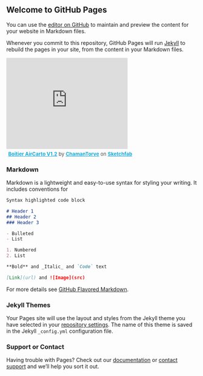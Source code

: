 

## Welcome to GitHub Pages

You can use the [editor on GitHub](https://github.com/aircarto/aircarto.github.io/edit/master/index.md) to maintain and preview the content for your website in Markdown files.

Whenever you commit to this repository, GitHub Pages will run [Jekyll](https://jekyllrb.com/) to rebuild the pages in your site, from the content in your Markdown files.

<div class="sketchfab-embed-wrapper"><iframe width="320" height="240" src="https://sketchfab.com/models/4226351e4d06462e8ab4314a699407be/embed" frameborder="0" allow="autoplay; fullscreen; vr" mozallowfullscreen="true" webkitallowfullscreen="true"></iframe>

<p style="font-size: 13px; font-weight: normal; margin: 5px; color: #4A4A4A;">
    <a href="https://sketchfab.com/3d-models/boitier-aircarto-v12-4226351e4d06462e8ab4314a699407be?utm_medium=embed&utm_source=website&utm_campaign=share-popup" target="_blank" style="font-weight: bold; color: #1CAAD9;">Boitier AirCarto V1.2</a>
    by <a href="https://sketchfab.com/ChamanTorve?utm_medium=embed&utm_source=website&utm_campaign=share-popup" target="_blank" style="font-weight: bold; color: #1CAAD9;">ChamanTorve</a>
    on <a href="https://sketchfab.com?utm_medium=embed&utm_source=website&utm_campaign=share-popup" target="_blank" style="font-weight: bold; color: #1CAAD9;">Sketchfab</a>
</p>
</div>

### Markdown

Markdown is a lightweight and easy-to-use syntax for styling your writing. It includes conventions for

```markdown
Syntax highlighted code block

# Header 1
## Header 2
### Header 3

- Bulleted
- List

1. Numbered
2. List

**Bold** and _Italic_ and `Code` text

[Link](url) and ![Image](src)
```

For more details see [GitHub Flavored Markdown](https://guides.github.com/features/mastering-markdown/).

### Jekyll Themes

Your Pages site will use the layout and styles from the Jekyll theme you have selected in your [repository settings](https://github.com/aircarto/aircarto.github.io/settings). The name of this theme is saved in the Jekyll `_config.yml` configuration file.

### Support or Contact

Having trouble with Pages? Check out our [documentation](https://help.github.com/categories/github-pages-basics/) or [contact support](https://github.com/contact) and we’ll help you sort it out.

